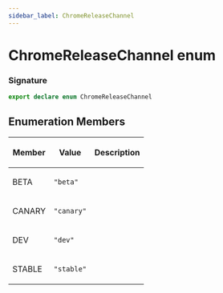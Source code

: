 ```yaml
---
sidebar_label: ChromeReleaseChannel
---
```


# ChromeReleaseChannel enum

### Signature

```typescript
export declare enum ChromeReleaseChannel
```

## Enumeration Members

<table><thead><tr><th>

Member

</th><th>

Value

</th><th>

Description

</th></tr></thead>
<tbody><tr><td>

BETA

</td><td>

`"beta"`

</td><td>

</td></tr>
<tr><td>

CANARY

</td><td>

`"canary"`

</td><td>

</td></tr>
<tr><td>

DEV

</td><td>

`"dev"`

</td><td>

</td></tr>
<tr><td>

STABLE

</td><td>

`"stable"`

</td><td>

</td></tr>
</tbody></table>
